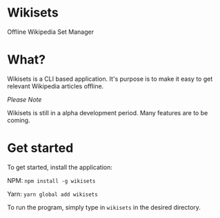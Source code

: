 # Wikisets
Offline Wikipedia Set Manager

# What?
Wikisets is a CLI based application. It's purpose is to make it easy to get relevant Wikipedia articles offline.

*Please Note*

Wikisets is still in a alpha development period. Many features are to be coming.

# Get started
To get started, install the application:

NPM: `npm install -g wikisets`

Yarn: `yarn global add wikisets`

To run the program, simply type in `wikisets` in the desired directory.